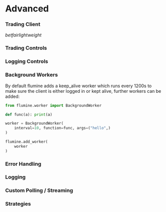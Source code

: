 # Advanced


### Trading Client

_betfairlightweight_

### Trading Controls

### Logging Controls

### Background Workers

By default flumine adds a keep_alive worker which runs every 1200s to make sure the client is either logged in or kept alive, further workers can be added:

```python
from flumine.worker import BackgroundWorker

def func(a): print(a)

worker = BackgroundWorker(
    interval=10, function=func, args=("hello",)
)

flumine.add_worker(
    worker
)
```

### Error Handling

### Logging

### Custom Polling / Streaming

### Strategies
